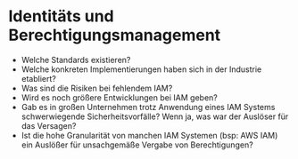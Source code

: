 # Identitäts und Berechtigungsmanagement

- Welche Standards existieren?
- Welche konkreten Implementierungen haben sich in der Industrie etabliert?
- Was sind die Risiken bei fehlendem IAM?
- Wird es noch größere Entwicklungen bei IAM geben?
- Gab es in großen Unternehmen trotz Anwendung eines IAM Systems schwerwiegende Sicherheitsvorfälle? Wenn ja, was war der Auslöser für das Versagen?
- Ist die hohe Granularität von manchen IAM Systemen (bsp: AWS IAM) ein Auslößer für unsachgemäße Vergabe von Berechtigungen?